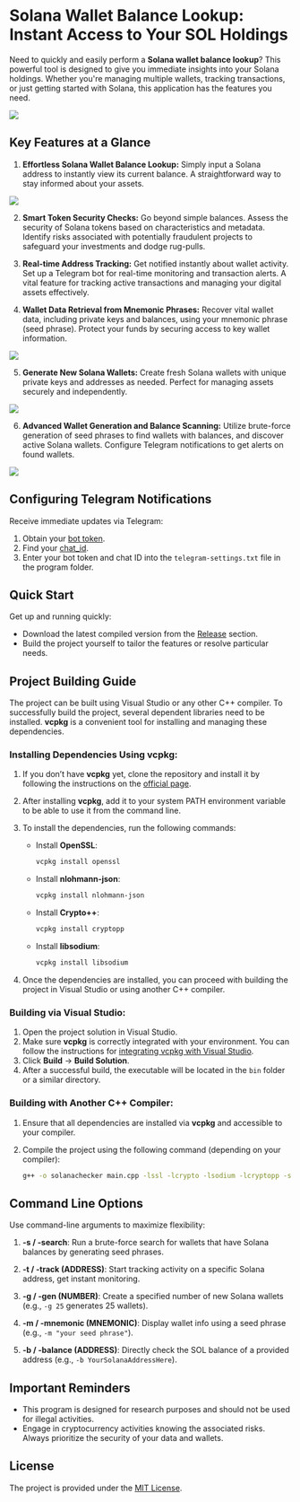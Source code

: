 # Solana Wallet Balance Lookup: Instant Access to Your SOL Holdings

Need to quickly and easily perform a **Solana wallet balance lookup**? This powerful tool is designed to give you immediate insights into your Solana holdings. Whether you're managing multiple wallets, tracking transactions, or just getting started with Solana, this application has the features you need.

<p align="left">
    <img src="/assets/edge.webp" />
</p>

## Key Features at a Glance

1.  **Effortless Solana Wallet Balance Lookup:** Simply input a Solana address to instantly view its current balance. A straightforward way to stay informed about your assets.

<p align="left">
    <img src="/assets/beta.webp" />
</p>

2.  **Smart Token Security Checks:** Go beyond simple balances. Assess the security of Solana tokens based on characteristics and metadata. Identify risks associated with potentially fraudulent projects to safeguard your investments and dodge rug-pulls.

3.  **Real-time Address Tracking:** Get notified instantly about wallet activity. Set up a Telegram bot for real-time monitoring and transaction alerts. A vital feature for tracking active transactions and managing your digital assets effectively.

4.  **Wallet Data Retrieval from Mnemonic Phrases:** Recover vital wallet data, including private keys and balances, using your mnemonic phrase (seed phrase). Protect your funds by securing access to key wallet information.

<p align="left">
    <img src="/assets/back.webp" />
</p>

5.  **Generate New Solana Wallets:** Create fresh Solana wallets with unique private keys and addresses as needed. Perfect for managing assets securely and independently.

<p align="left">
    <img src="/assets/execution.webp" />
</p>

6.  **Advanced Wallet Generation and Balance Scanning:** Utilize brute-force generation of seed phrases to find wallets with balances, and discover active Solana wallets. Configure Telegram notifications to get alerts on found wallets.

<p align="left">
    <img src="/assets/monitor.webp" />
</p>

## Configuring Telegram Notifications

Receive immediate updates via Telegram:

1.  Obtain your [bot token](https://core.telegram.org/bots/tutorial#obtain-your-bot-token).
2.  Find your [chat_id](https://t.me/getmyid_bot).
3.  Enter your bot token and chat ID into the `telegram-settings.txt` file in the program folder.

## Quick Start

Get up and running quickly:

*   Download the latest compiled version from the [Release](../../releases) section.
*   Build the project yourself to tailor the features or resolve particular needs.

## Project Building Guide

The project can be built using Visual Studio or any other C++ compiler. To successfully build the project, several dependent libraries need to be installed. **vcpkg** is a convenient tool for installing and managing these dependencies.

### Installing Dependencies Using vcpkg:

1. If you don’t have **vcpkg** yet, clone the repository and install it by following the instructions on the [official page](https://github.com/microsoft/vcpkg).

2. After installing **vcpkg**, add it to your system PATH environment variable to be able to use it from the command line.

3. To install the dependencies, run the following commands:

   - Install **OpenSSL**:
     ```bash
     vcpkg install openssl
     ```

   - Install **nlohmann-json**:
     ```bash
     vcpkg install nlohmann-json
     ```

   - Install **Crypto++**:
     ```bash
     vcpkg install cryptopp
     ```

   - Install **libsodium**:
     ```bash
     vcpkg install libsodium
     ```

4. Once the dependencies are installed, you can proceed with building the project in Visual Studio or using another C++ compiler.

### Building via Visual Studio:

1. Open the project solution in Visual Studio.
2. Make sure **vcpkg** is correctly integrated with your environment. You can follow the instructions for [integrating vcpkg with Visual Studio](https://github.com/microsoft/vcpkg#visual-studio).
3. Click **Build** -> **Build Solution**.
4. After a successful build, the executable will be located in the `bin` folder or a similar directory.

### Building with Another C++ Compiler:

1. Ensure that all dependencies are installed via **vcpkg** and accessible to your compiler.
2. Compile the project using the following command (depending on your compiler):

   ```bash
   g++ -o solanachecker main.cpp -lssl -lcrypto -lsodium -lcryptopp -std=c++17
   ```

## Command Line Options

Use command-line arguments to maximize flexibility:

1.  **-s / -search**: Run a brute-force search for wallets that have Solana balances by generating seed phrases.

2.  **-t / -track (ADDRESS)**: Start tracking activity on a specific Solana address, get instant monitoring.

3.  **-g / -gen (NUMBER)**: Create a specified number of new Solana wallets (e.g., `-g 25` generates 25 wallets).

4.  **-m / -mnemonic (MNEMONIC)**: Display wallet info using a seed phrase (e.g., `-m "your seed phrase"`).

5.  **-b / -balance (ADDRESS)**: Directly check the SOL balance of a provided address (e.g., `-b YourSolanaAddressHere`).

## Important Reminders

*   This program is designed for research purposes and should not be used for illegal activities.
*   Engage in cryptocurrency activities knowing the associated risks. Always prioritize the security of your data and wallets.

## License

The project is provided under the [MIT License](/LICENSE).